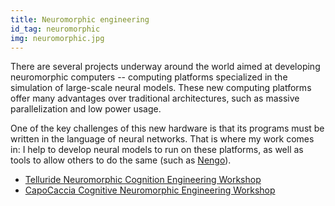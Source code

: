 ```yaml
---
title: Neuromorphic engineering
id_tag: neuromorphic
img: neuromorphic.jpg
---
```


There are several projects underway around the world aimed at developing neuromorphic computers --  computing platforms specialized in the simulation of large-scale neural models.  These new computing platforms offer many advantages over traditional architectures, such as massive parallelization and low power usage.

One of the key challenges of this new hardware is that its programs must be written in the language of neural networks.  That is where my work comes in: I help to develop neural models to run on these platforms, as well as tools to allow others to do the same (such as [Nengo](#nengo)).

* [Telluride Neuromorphic Cognition Engineering Workshop](https://neuromorphs.net/nm/wiki/)
* [CapoCaccia Cognitive Neuromorphic Engineering Workshop](https://capocaccia.ethz.ch/capo/wiki/)
